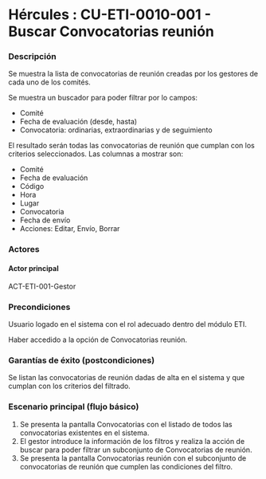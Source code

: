 # Hércules : CU\-ETI\-0010\-001 \- Buscar Convocatorias reunión



### Descripción

Se muestra la lista de convocatorias de reunión creadas por los gestores de cada uno de los comités.

Se muestra un buscador para poder filtrar por lo campos:

* Comité
* Fecha de evaluación (desde, hasta)
* Convocatoria: ordinarias, extraordinarias y de seguimiento

El resultado serán todas las convocatorias de reunión que cumplan con los criterios seleccionados. Las columnas a mostrar son:

* Comité
* Fecha de evaluación
* Código
* Hora
* Lugar
* Convocatoria
* Fecha de envío
* Acciones: Editar, Envío, Borrar

### Actores

#### Actor principal

ACT\-ETI\-001\-Gestor

### Precondiciones

Usuario logado en el sistema con el rol adecuado dentro del módulo ETI.

Haber accedido a la opción de Convocatorias reunión.

### Garantías de éxito (postcondiciones)

Se listan las convocatorias de reunión dadas de alta en el sistema y que cumplan con los criterios del filtrado.

### Escenario principal (flujo básico)

1. Se presenta la pantalla Convocatorias con el listado de todos las convocatorias existentes en el sistema.
2. El gestor introduce la información de los filtros y realiza la acción de buscar para poder filtrar un subconjunto de Convocatorias de reunión.
3. Se presenta la pantalla Convocatorias reunión con el subconjunto de convocatorias de reunión que cumplen las condiciones del filtro.




